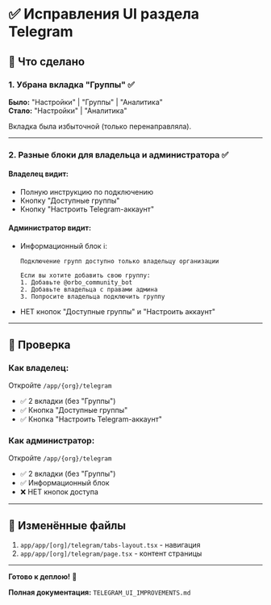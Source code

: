 # ✅ Исправления UI раздела Telegram

## 🎯 Что сделано

### 1. Убрана вкладка "Группы" ✅
**Было:** "Настройки" | "Группы" | "Аналитика"  
**Стало:** "Настройки" | "Аналитика"

Вкладка была избыточной (только перенаправляла).

---

### 2. Разные блоки для владельца и администратора ✅

#### Владелец видит:
- Полную инструкцию по подключению
- Кнопку "Доступные группы"
- Кнопку "Настроить Telegram-аккаунт"

#### Администратор видит:
- Информационный блок ℹ️:
  ```
  Подключение групп доступно только владельцу организации
  
  Если вы хотите добавить свою группу:
  1. Добавьте @orbo_community_bot
  2. Добавьте владельца с правами админа
  3. Попросите владельца подключить группу
  ```
- НЕТ кнопок "Доступные группы" и "Настроить аккаунт"

---

## 🧪 Проверка

### Как владелец:
Откройте `/app/{org}/telegram`
- ✅ 2 вкладки (без "Группы")
- ✅ Кнопка "Доступные группы"
- ✅ Кнопка "Настроить Telegram-аккаунт"

### Как администратор:
Откройте `/app/{org}/telegram`
- ✅ 2 вкладки (без "Группы")
- ✅ Информационный блок
- ❌ НЕТ кнопок доступа

---

## 📁 Изменённые файлы

1. `app/app/[org]/telegram/tabs-layout.tsx` - навигация
2. `app/app/[org]/telegram/page.tsx` - контент страницы

---

**Готово к деплою!** 🚀

**Полная документация:** `TELEGRAM_UI_IMPROVEMENTS.md`

